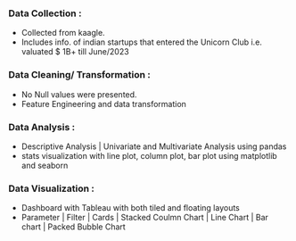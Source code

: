 ### Data Collection :
  - Collected from kaagle.
  - Includes info. of indian startups that entered the Unicorn Club i.e. valuated $ 1B+ till June/2023
### Data Cleaning/ Transformation :
  - No Null values were presented.
  - Feature Engineering and data transformation
### Data Analysis :
  - Descriptive Analysis | Univariate and Multivariate Analysis using pandas
  - stats visualization with line plot, column plot, bar plot using matplotlib and seaborn
### Data Visualization :
  - Dashboard with Tableau with both tiled and floating layouts
  - Parameter | Filter | Cards | Stacked Coulmn Chart | Line Chart | Bar chart | Packed Bubble Chart
